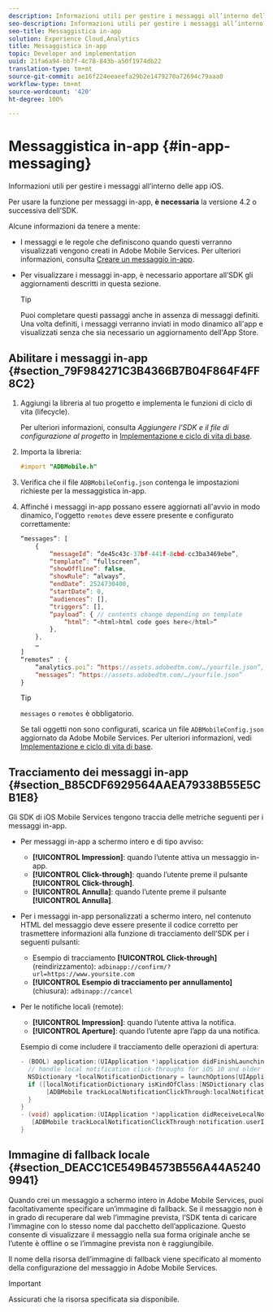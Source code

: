 ```yaml
---
description: Informazioni utili per gestire i messaggi all’interno delle app iOS.
seo-description: Informazioni utili per gestire i messaggi all’interno delle app iOS.
seo-title: Messaggistica in-app
solution: Experience Cloud,Analytics
title: Messaggistica in-app
topic: Developer and implementation
uuid: 21fa6a94-bb7f-4c78-843b-a50f1974db22
translation-type: tm+mt
source-git-commit: ae16f224eeaeefa29b2e1479270a72694c79aaa0
workflow-type: tm+mt
source-wordcount: '420'
ht-degree: 100%

---
```



# Messaggistica in-app {#in-app-messaging}

Informazioni utili per gestire i messaggi all’interno delle app iOS.

Per usare la funzione per messaggi in-app, **è necessaria** la versione 4.2 o successiva dell’SDK.

Alcune informazioni da tenere a mente:

* I messaggi e le regole che definiscono quando questi verranno visualizzati vengono creati in Adobe Mobile Services. Per ulteriori informazioni, consulta [Creare un messaggio in-app](/help/using/in-app-messaging/t-in-app-message/t-in-app-message.md).
* Per visualizzare i messaggi in-app, è necessario apportare all’SDK gli aggiornamenti descritti in questa sezione.

   >[!TIP]
   >
   >Puoi completare questi passaggi anche in assenza di messaggi definiti. Una volta definiti, i messaggi verranno inviati in modo dinamico all&#39;app e visualizzati senza che sia necessario un aggiornamento dell&#39;App Store.

## Abilitare i messaggi in-app {#section_79F984271C3B4366B7B04F864F4FF8C2}

1. Aggiungi la libreria al tuo progetto e implementa le funzioni di ciclo di vita (lifecycle).

   Per ulteriori informazioni, consulta *Aggiungere l’SDK e il file di configurazione al progetto* in [Implementazione e ciclo di vita di base](/help/ios/getting-started/requirements.md).

1. Importa la libreria:

   ```objective-c
   #import "ADBMobile.h"
   ```

1. Verifica che il file `ADBMobileConfig.json` contenga le impostazioni richieste per la messaggistica in-app.
1. Affinché i messaggi in-app possano essere aggiornati all&#39;avvio in modo dinamico, l&#39;oggetto `remotes` deve essere presente e configurato correttamente:

   ```js
   “messages”: [ 
       { 
           “messageId”: “de45c43c-37bf-441f-8cbd-cc3ba3469ebe”, 
           “template”: “fullscreen”, 
           “showOffline”: false, 
           “showRule”: “always”, 
           “endDate”: 2524730400, 
           “startDate”: 0, 
           “audiences”: [], 
           “triggers”: [], 
           “payload”: { // contents change depending on template 
               “html”: “<html>html code goes here</html>” 
           }, 
       }, 
       … 
   ] 
   “remotes” : { 
       “analytics.poi”: “https://assets.adobedtm.com/…/yourfile.json”, 
       “messages”: “https://assets.adobedtm.com/…/yourfile.json” 
   }
   ```

   >[!TIP]
   >
   >`messages` o `remotes` è obbligatorio.

   Se tali oggetti non sono configurati, scarica un file `ADBMobileConfig.json` aggiornato da Adobe Mobile Services. Per ulteriori informazioni, vedi [Implementazione e ciclo di vita di base](/help/ios/getting-started/requirements.md).

## Tracciamento dei messaggi in-app {#section_B85CDF6929564AAEA79338B55E5CB1E8}

Gli SDK di iOS Mobile Services tengono traccia delle metriche seguenti per i messaggi in-app.

* Per messaggi in-app a schermo intero e di tipo avviso:

   * **[!UICONTROL Impression]**: quando l’utente attiva un messaggio in-app.
   * **[!UICONTROL Click-through]**: quando l’utente preme il pulsante **[!UICONTROL Click-through]**.
   * **[!UICONTROL Annulla]**: quando l’utente preme il pulsante **[!UICONTROL Annulla]**.

* Per i messaggi in-app personalizzati a schermo intero, nel contenuto HTML del messaggio deve essere presente il codice corretto per trasmettere informazioni alla funzione di tracciamento dell&#39;SDK per i seguenti pulsanti:

   * Esempio di tracciamento **[!UICONTROL Click-through]** (reindirizzamento):  `adbinapp://confirm/?url=https://www.yoursite.com`
   * **[!UICONTROL Esempio di tracciamento per annullamento]** (chiusura): `adbinapp://cancel`

* Per le notifiche locali (remote):

   * **[!UICONTROL Impression]**: quando l’utente attiva la notifica.
   * **[!UICONTROL Aperture]**: quando l’utente apre l’app da una notifica.

   Esempio di come includere il tracciamento delle operazioni di apertura:

   ```objective-c
   - (BOOL) application:(UIApplication *)application didFinishLaunchingWithOptions:(NSDictionary *)launchOptions { 
     // handle local notification click-throughs for iOS 10 and older 
     NSDictionary *localNotificationDictionary = launchOptions[UIApplicationLaunchOptionsLocalNotificationKey]; 
     if ([localNotificationDictionary isKindOfClass:[NSDictionary class]]) { 
          [ADBMobile trackLocalNotificationClickThrough:localNotificationDictionary]; 
     } 
   } 
   - (void) application:(UIApplication *)application didReceiveLocalNotification:(UILocalNotification *)notification { 
      [ADBMobile trackLocalNotificationClickThrough:notification.userInfo]; 
   }
   ```

## Immagine di fallback locale {#section_DEACC1CE549B4573B556A44A52409941}

Quando crei un messaggio a schermo intero in Adobe Mobile Services, puoi facoltativamente specificare un’immagine di fallback. Se il messaggio non è in grado di recuperare dal web l’immagine prevista, l’SDK tenta di caricare l’immagine con lo stesso nome dal pacchetto dell’applicazione. Questo consente di visualizzare il messaggio nella sua forma originale anche se l’utente è offline o se l’immagine prevista non è raggiungibile.

Il nome della risorsa dell’immagine di fallback viene specificato al momento della configurazione del messaggio in Adobe Mobile Services.

>[!IMPORTANT]
>
>Assicurati che la risorsa specificata sia disponibile.

